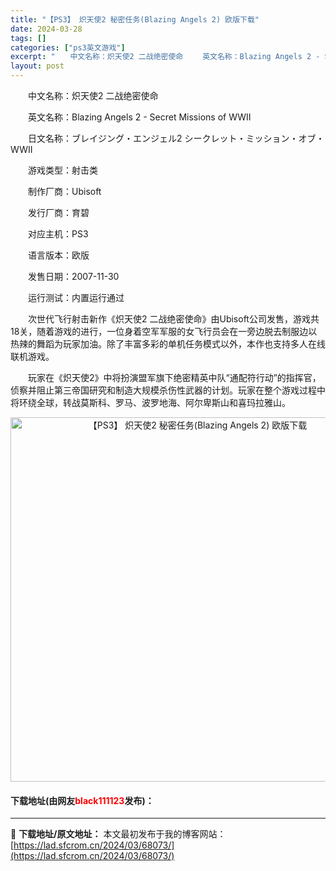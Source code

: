 ```yaml
---
title: "【PS3】 炽天使2 秘密任务(Blazing Angels 2) 欧版下载"
date: 2024-03-28
tags: []
categories: ["ps3英文游戏"]
excerpt: "　　中文名称：炽天使2 二战绝密使命 　　英文名称：Blazing Angels 2 - Secret Missions of WWII 　　日文名称：ブレイジング・エンジェル2 シークレット・ミッション・オブ・WWII 　　游戏类型：射击类 　　制作厂商：Ubisoft 　　发行厂商：育碧 　　对&hellip;"
layout: post
---
```


 <p>　　中文名称：炽天使2 二战绝密使命</p> <p>　　英文名称：Blazing Angels 2 - Secret Missions of WWII</p> <p>　　日文名称：ブレイジング・エンジェル2 シークレット・ミッション・オブ・WWII</p> <p>　　游戏类型：射击类</p> <p>　　制作厂商：Ubisoft</p> <p>　　发行厂商：育碧</p> <p>　　对应主机：PS3</p> <p>　　语言版本：欧版</p> <p>　　发售日期：2007-11-30</p> <p>　　运行测试：内置运行通过</p> <p>　　次世代飞行射击新作《炽天使2 二战绝密使命》由Ubisoft公司发售，游戏共18关，随着游戏的进行，一位身着空军军服的女飞行员会在一旁边脱去制服边以热辣的舞蹈为玩家加油。除了丰富多彩的单机任务模式以外，本作也支持多人在线联机游戏。</p> <p>　　玩家在《炽天使2》中将扮演盟军旗下绝密精英中队&ldquo;通配符行动&rdquo;的指挥官，侦察并阻止第三帝国研究和制造大规模杀伤性武器的计划。玩家在整个游戏过程中将环绕全球，转战莫斯科、罗马、波罗地海、阿尔卑斯山和喜玛拉雅山。</p> <p align="center"><img align="" border="0" src="https://lad.sfcrom.cn/wp-content/uploads/2024/03/20240328_66051c89951cd.jpg" width="583" alt="【PS3】 炽天使2 秘密任务(Blazing Angels 2) 欧版下载" /></p> <p><h4>下载地址(由网友<font color="red">black111123</font>发布)：</h4></p> 

---
📖 **下载地址/原文地址：** 本文最初发布于我的博客网站：[https://lad.sfcrom.cn/2024/03/68073/](https://lad.sfcrom.cn/2024/03/68073/)
